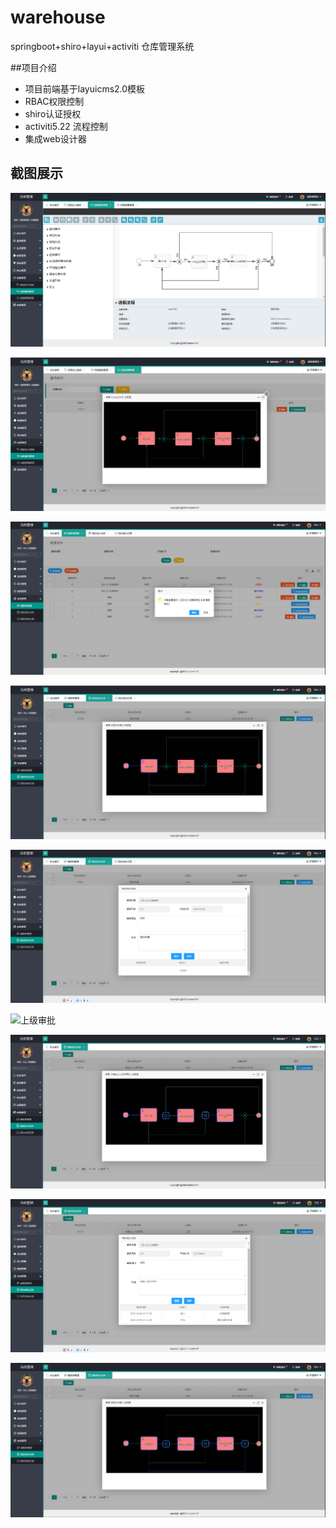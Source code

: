# warehouse
springboot+shiro+layui+activiti 仓库管理系统

##项目介绍
- 项目前端基于layuicms2.0模板
- RBAC权限控制
- shiro认证授权
- activiti5.22 流程控制
- 集成web设计器

## 截图展示
    
   ![流程模型设计](img/prosessModel.png "流程模型")
   
   ![流程部署](img/deploy.png "流程部署")
   
   ![提交请假单](img/commitLeaveBill.png "流程定义")
   
   ![提交申请](img/task1.png "提交申请")
   
   ![提交申请](img/dotask1.png "提交申请")
   
   ![上级审批](img/task2.png "上级审批")
   
   ![上上级审批](img/task3.png "上上级审批")
   
   ![上上级审批](img/dotask3.png "上上级审批")
   
   ![审批结束](img/task4.png "审批结束")